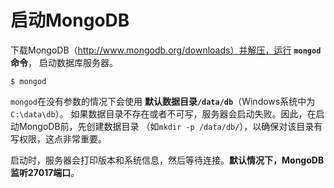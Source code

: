 启动MongoDB
===============================================================
下载MongoDB（http://www.mongodb.org/downloads）并解压，运行 **`mongod`命令**，
启动数据库服务器。
```shell
$ mongod
```
`mongod`在没有参数的情况下会使用 **默认数据目录`/data/db`**（Windows系统中为`C:\data\db`）。
如果数据目录不存在或者不可写，服务器会启动失败。因此，在启动MongoDB前，先创建数据目录
（如`mkdir -p /data/db/`），以确保对该目录有写权限，这点非常重要。

启动时，服务器会打印版本和系统信息，然后等待连接。**默认情况下，MongoDB监听27017端口**。


